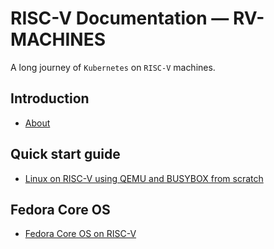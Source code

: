 # RISC-V Documentation — RV-MACHINES

A long journey of `Kubernetes` on `RISC-V` machines.

## Introduction

 * [About](about.md)

## Quick start guide

 * [Linux on RISC-V using QEMU and BUSYBOX from scratch](linux/simple.md)

## Fedora Core OS

 * [Fedora Core OS on RISC-V](linux/core-os.md)
